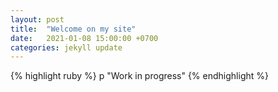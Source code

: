 ```yaml
---
layout: post
title:  "Welcome on my site"
date:   2021-01-08 15:00:00 +0700
categories: jekyll update
---
```

{% highlight ruby %}
p "Work in progress" 
{% endhighlight %}
